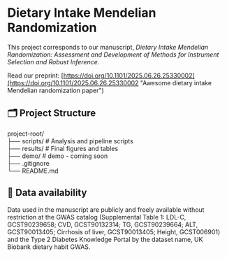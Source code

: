 # Dietary Intake Mendelian Randomization

This project corresponds to our manuscript, *Dietary Intake Mendelian Randomization: Assessment and Development of Methods for Instrument Selection and Robust Inference.*

Read our preprint: [https://doi.org/10.1101/2025.06.26.25330002](https://doi.org/10.1101/2025.06.26.25330002 "Awesome dietary intake Mendelian randomization paper") 

## 🗂️ Project Structure

project-root/ <br>
├── scripts/ # Analysis and pipeline scripts <br>
├── results/ # Final figures and tables <br>
├── demo/ # demo - coming soon <br>
├── .gitignore <br>
└── README.md <br>

## 🧬 Data availability

Data used in the manuscript are publicly and freely available without restriction at the GWAS catalog (Supplemental Table 1: LDL-C, GCST90239658; CVD, GCST90132314; TG, GCST90239664; ALT, GCST90013405; Cirrhosis of liver, GCST90013405; Height, GCST006901) and the Type 2 Diabetes Knowledge Portal by the dataset name, UK Biobank dietary habit GWAS.
